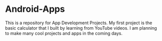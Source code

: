 # Android-Apps
This is a repository for App Development Projects.
My first project is the basic calculator that I built by learning from YouTube videos.
I am planning to make many cool projects and apps in the coming days.
